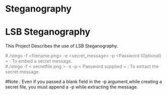 # Steganography
# LSB Steganography

This Project Describes the use of LSB Steganography.<br>

<p style="color: grey" >#./stego -f &lt;filename.png&gt; -e &lt;secret_message&gt; -p &lt;Password (Optional) &gt; : To embed a secret message. <br>
#./stego -f &lt; secretfile.png &gt; -x -p &lt; Password supplied &gt; : To extract the secret message.<br>

#Note : Even if you passed a blank field in the -p argument,while creating a secret file, you must append a -p while extracting the message. </P>
